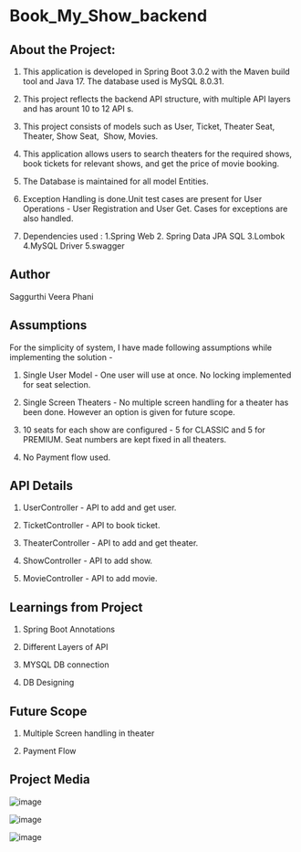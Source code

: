 # Book_My_Show_backend

## About the Project:

1. This application is developed in Spring Boot 3.0.2 with the Maven build tool and Java 17. The database used is MySQL 8.0.31.

2. This project reflects the backend API structure, with multiple API layers and has arount 10 to 12 API s.

3. This project consists of models such as User, Ticket, Theater Seat, Theater, Show Seat,  Show, Movies.

4. This application allows users to search theaters for the required shows, book tickets for relevant shows, and get the price of movie booking.

5. The Database is maintained for all model Entities.

6. Exception Handling is done.Unit test cases are present for User Operations - User Registration and User Get. Cases for exceptions are also handled.

7. Dependencies used : 1.Spring Web   2. Spring Data JPA SQL   3.Lombok   4.MySQL Driver   5.swagger

## Author

Saggurthi Veera Phani

## Assumptions

For the simplicity of system, I have made following assumptions while implementing the solution -

1. Single User Model - One user will use at once. No locking implemented for seat selection.

2. Single Screen Theaters - No multiple screen handling for a theater has been done. However an option is given for future scope.

3. 10 seats for each show are configured - 5 for CLASSIC and 5 for PREMIUM. Seat numbers are kept fixed in all theaters.

4. No Payment flow used.

## API Details

1. UserController - API to add and get user.

2. TicketController - API to book ticket.

3. TheaterController - API to add and get theater.

4. ShowController - API to add show.

5. MovieController - API to add movie.

## Learnings from Project

1. Spring Boot Annotations
 
2. Different Layers of API
 
3. MYSQL DB connection
 
4. DB Designing

## Future Scope

1. Multiple Screen handling in theater

2. Payment Flow

## Project Media

![image](https://user-images.githubusercontent.com/116447342/217995468-4ee5c089-2e04-4e24-93bb-7e64a00dc57e.png)

![image](https://user-images.githubusercontent.com/116447342/217996584-364c48ac-5fac-4fa9-a4bb-cab7533486d2.png)

![image](https://user-images.githubusercontent.com/116447342/217997048-5d00163d-61a4-4c3b-aff7-ff6ea323b2cb.png)




